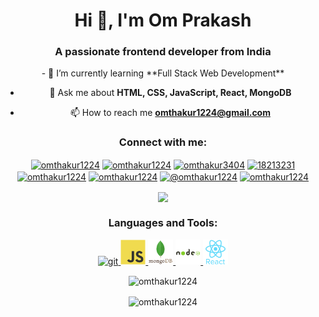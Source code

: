 <h1 align="center">Hi 👋, I'm Om Prakash</h1>
<h3 align="center">A passionate frontend developer from India</h3>

<!-- <p align="center"> <img src="https://komarev.com/ghpvc/?username=omthakur1224&label=Profile%20views&color=0e75b6&style=flat" alt="omthakur1224" /> </p>

<p align="center"> <a href="https://github.com/ryo-ma/github-profile-trophy"><img src="https://github-profile-trophy.vercel.app/?username=omthakur1224" alt="omthakur1224" /></a> </p>

<p align="center"> <a href="https://twitter.com/omthakur1224" target="blank"><img src="https://img.shields.io/twitter/follow/omthakur1224?logo=twitter&style=for-the-badge" alt="omthakur1224" /></a> </p> -->
<div align="center">
- 🌱 I’m currently learning **Full Stack Web Development**

- 💬 Ask me about **HTML, CSS, JavaScript, React, MongoDB**

- 📫 How to reach me **omthakur1224@gmail.com**

<h3 align="center">Connect with me:</h3>
<p align="center">
<a href="https://dev.to/omthakur1224" target="blank"><img align="center" src="https://raw.githubusercontent.com/rahuldkjain/github-profile-readme-generator/master/src/images/icons/Social/devto.svg" alt="omthakur1224" height="30" width="40" /></a>
<a href="https://twitter.com/omthakur1224" target="blank"><img align="center" src="https://raw.githubusercontent.com/rahuldkjain/github-profile-readme-generator/master/src/images/icons/Social/twitter.svg" alt="omthakur1224" height="30" width="40" /></a>
<a href="https://linkedin.com/in/omthakur3404" target="blank"><img align="center" src="https://raw.githubusercontent.com/rahuldkjain/github-profile-readme-generator/master/src/images/icons/Social/linked-in-alt.svg" alt="omthakur3404" height="30" width="40" /></a>
<a href="https://stackoverflow.com/users/18213231" target="blank"><img align="center" src="https://raw.githubusercontent.com/rahuldkjain/github-profile-readme-generator/master/src/images/icons/Social/stack-overflow.svg" alt="18213231" height="30" width="40" /></a>
<a href="https://fb.com/omthakur1224" target="blank"><img align="center" src="https://raw.githubusercontent.com/rahuldkjain/github-profile-readme-generator/master/src/images/icons/Social/facebook.svg" alt="omthakur1224" height="30" width="40" /></a>
<a href="https://instagram.com/omthakur1224" target="blank"><img align="center" src="https://raw.githubusercontent.com/rahuldkjain/github-profile-readme-generator/master/src/images/icons/Social/instagram.svg" alt="omthakur1224" height="30" width="40" /></a>
<a href="https://medium.com/@omthakur1224" target="blank"><img align="center" src="https://raw.githubusercontent.com/rahuldkjain/github-profile-readme-generator/master/src/images/icons/Social/medium.svg" alt="@omthakur1224" height="30" width="40" /></a>
<a href="https://www.hackerrank.com/omthakur1224" target="blank"><img align="center" src="https://raw.githubusercontent.com/rahuldkjain/github-profile-readme-generator/master/src/images/icons/Social/hackerrank.svg" alt="omthakur1224" height="30" width="40" /></a>
</p>

<img align="center" src="https://github-readme-stats.vercel.app/api?username=omthakur1224&show_icons=true&theme=tokyonight"/>

<h3 align="center">Languages and Tools:</h3>
<p align="center"> <a href="https://git-scm.com/" target="_blank" rel="noreferrer"> <img src="https://www.vectorlogo.zone/logos/git-scm/git-scm-icon.svg" alt="git" width="40" height="40"/> </a> <a href="https://developer.mozilla.org/en-US/docs/Web/JavaScript" target="_blank" rel="noreferrer"> <img src="https://raw.githubusercontent.com/devicons/devicon/master/icons/javascript/javascript-original.svg" alt="javascript" width="40" height="40"/> </a> <a href="https://www.mongodb.com/" target="_blank" rel="noreferrer"> <img src="https://raw.githubusercontent.com/devicons/devicon/master/icons/mongodb/mongodb-original-wordmark.svg" alt="mongodb" width="40" height="40"/> </a> <a href="https://nodejs.org" target="_blank" rel="noreferrer"> <img src="https://raw.githubusercontent.com/devicons/devicon/master/icons/nodejs/nodejs-original-wordmark.svg" alt="nodejs" width="40" height="40"/> </a> <a href="https://reactjs.org/" target="_blank" rel="noreferrer"> <img src="https://raw.githubusercontent.com/devicons/devicon/master/icons/react/react-original-wordmark.svg" alt="react" width="40" height="40"/> </a> </p>

<p><img align="center" src="https://github-readme-stats.vercel.app/api/top-langs?username=omthakur1224&show_icons=true&locale=en&layout=compact" alt="omthakur1224" /></p>

<p><img align="center" src="https://github-readme-streak-stats.herokuapp.com/?user=omthakur1224&" alt="omthakur1224" /></p>
</div>
